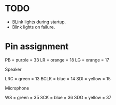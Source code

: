 # TODO

- BLink lights during startup.
- Blink lights on failure.

# Pin assignment

PB = purple = 33
LR = orange = 18
LG = orange = 17

Speaker

LRC = green = 13
BCLK = blue = 14
SDI = yellow = 15

Microphone

WS = green = 35
SCK = blue = 36
SDO = yellow = 37
